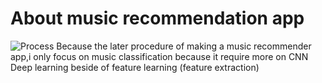 # About music recommendation app
![Process](https://user-images.githubusercontent.com/105844535/175073627-01dab8f6-0a73-4b92-9ed6-9b8d098dc6db.png)
Because the later procedure of making a music recommender app,i only focus on music classification because it require more on CNN Deep learning beside of feature learning (feature extraction)
